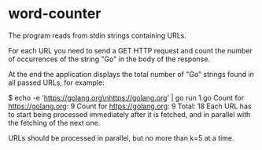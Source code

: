 # word-counter

The program reads from stdin strings containing URLs.

For each URL you need to send a GET HTTP request and count the number of occurrences of the string "Go" in the body of the response.

At the end the application displays the total number of "Go" strings found in all passed URLs, for example:

$ echo -e 'https://golang.org\nhttps://golang.org' | go run 1.go
Count for https://golang.org: 9
Count for https://golang.org: 9
Total: 18
Each URL has to start being processed immediately after it is fetched, and in parallel with the fetching of the next one.

URLs should be processed in parallel, but no more than k=5 at a time.
